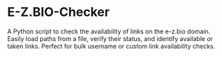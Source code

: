 # E-Z.BIO-Checker
A Python script to check the availability of links on the e-z.bio domain. Easily load paths from a file, verify their status, and identify available or taken links. Perfect for bulk username or custom link availability checks.

